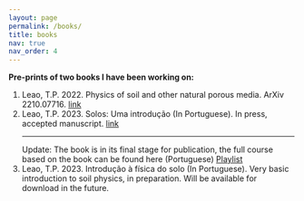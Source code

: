 ```yaml
---
layout: page
permalink: /books/
title: books
nav: true 
nav_order: 4
---
```


<strong> Pre-prints of two books I have been working on: </strong>

<ol>
<li> Leao, T.P. 2022. Physics of soil and other natural porous media. ArXiv 2210.07716. <a href="https://arxiv.org/pdf/2210.07716.pdf"> link </a> </li>
<li> Leao, T.P. 2023. Solos: Uma introdução (In Portuguese). In press, accepted manuscript. <a href=
"https://l3x0.github.io/assets/pdf/SolosUmaIntroducao_EditoraUnB_(DivulgacaoPreprint).pdf">  link   </a> 
<hr> Update: The book is in its final stage for publication, the full course based on the book can be found here (Portuguese)
<a href="https://www.youtube.com/playlist?list=PLLRBE1uLYrK_9JIL9qrSbmrYPORklABKB"> Playlist </a> </li>
<li> Leao, T.P. 2023. Introdução à física do solo (In Portuguese). Very basic introduction to soil physics, in preparation. Will be available for download in the future. </li>
</ol>

